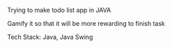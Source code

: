 Trying to make todo list app in JAVA

Gamify it so that it will be more rewarding to finish task

Tech Stack: Java, Java Swing
